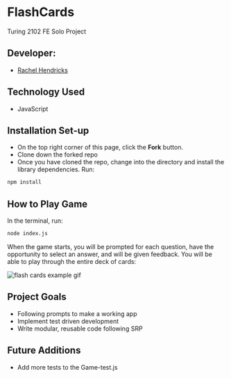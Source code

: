 # FlashCards
Turing 2102 FE Solo Project

## Developer:
- [Rachel Hendricks](https://github.com/rhen92) 

## Technology Used
- JavaScript

## Installation Set-up

 - On the top right corner of this page, click the **Fork** button.
 - Clone down the forked repo
 - Once you have cloned the repo, change into the directory and install the library dependencies. Run:

```bash
npm install
```

## How to Play Game

In the terminal, run:

```bash
node index.js
```

When the game starts, you will be prompted for each question, have the opportunity to select an answer, and will be given feedback. You will be able to play through the entire deck of cards:

![flash cards example gif](https://media.giphy.com/media/o0elYumGJhk2NQClP5/giphy.gif)

## Project Goals 
 - Following prompts to make a working app
 - Implement test driven development
 - Write modular, reusable code following SRP


## Future Additions
 - Add more tests to the Game-test.js
